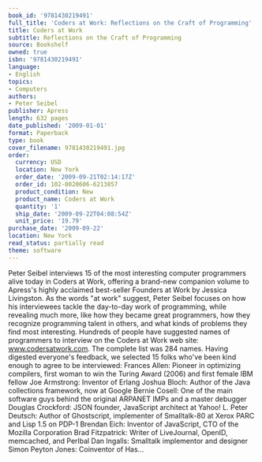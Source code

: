 ```yaml
---
book_id: '9781430219491'
full_title: 'Coders at Work: Reflections on the Craft of Programming'
title: Coders at Work
subtitle: Reflections on the Craft of Programming
source: Bookshelf
owned: true
isbn: '9781430219491'
language:
- English
topics:
- Computers
authors:
- Peter Seibel
publisher: Apress
length: 632 pages
date_published: '2009-01-01'
format: Paperback
type: book
cover_filename: 9781430219491.jpg
order:
  currency: USD
  location: New York
  order_date: '2009-09-21T02:14:17Z'
  order_id: 102-0020606-6213857
  product_condition: New
  product_name: Coders at Work
  quantity: '1'
  ship_date: '2009-09-22T04:08:54Z'
  unit_price: '19.79'
purchase_date: '2009-09-22'
location: New York
read_status: partially read
theme: software
---
```

Peter Seibel interviews 15 of the most interesting computer programmers alive today in Coders at Work, offering a brand-new companion volume to Apress's highly acclaimed best-seller Founders at Work by Jessica Livingston. As the words "at work" suggest, Peter Seibel focuses on how his interviewees tackle the day-to-day work of programming, while revealing much more, like how they became great programmers, how they recognize programming talent in others, and what kinds of problems they find most interesting.
Hundreds of people have suggested names of programmers to interview on the Coders at Work web site: www.codersatwork.com. The complete list was 284 names. Having digested everyone's feedback, we selected 15 folks who've been kind enough to agree to be interviewed: Frances Allen: Pioneer in optimizing compilers, first woman to win the Turing Award (2006) and first female IBM fellow Joe Armstrong: Inventor of Erlang Joshua Bloch: Author of the Java collections framework, now at Google Bernie Cosell: One of the main software guys behind the original ARPANET IMPs and a master debugger Douglas Crockford: JSON founder, JavaScript architect at Yahoo! L. Peter Deutsch: Author of Ghostscript, implementer of Smalltalk-80 at Xerox PARC and Lisp 1.5 on PDP-1 Brendan Eich: Inventor of JavaScript, CTO of the Mozilla Corporation Brad Fitzpatrick: Writer of LiveJournal, OpenID, memcached, and Perlbal Dan Ingalls: Smalltalk implementor and designer Simon Peyton Jones: Coinventor of Has...
